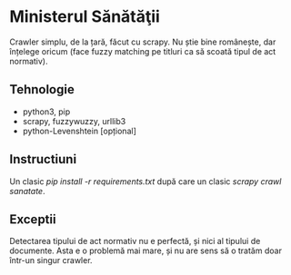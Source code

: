 # Ministerul Sănătăţii
Crawler simplu, de la țară, făcut cu scrapy. Nu știe bine românește, dar înțelege oricum (face fuzzy matching pe titluri ca să scoată tipul de act normativ).
## Tehnologie
- python3, pip
- scrapy, fuzzywuzzy, urllib3
- python-Levenshtein [opțional]

## Instructiuni
Un clasic _pip install -r requirements.txt_ după care un clasic _scrapy crawl *sanatate*_.
## Exceptii
Detectarea tipului de act normativ nu e perfectă, și nici al tipului de documente. Asta e o problemă mai mare, și nu are sens să o tratăm doar într-un singur crawler.
